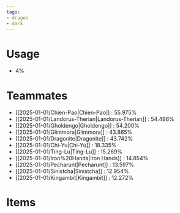 ```yaml
---
tags:
- dragon
- dark
---
```

# Usage
- 4%
# Teammates
- [[2025-01-01/Chien-Pao|Chien-Pao]] : 55.975%
- [[2025-01-01/Landorus-Therian|Landorus-Therian]] : 54.496%
- [[2025-01-01/Gholdengo|Gholdengo]] : 54.200%
- [[2025-01-01/Glimmora|Glimmora]] : 43.865%
- [[2025-01-01/Dragonite|Dragonite]] : 43.742%
- [[2025-01-01/Chi-Yu|Chi-Yu]] : 18.335%
- [[2025-01-01/Ting-Lu|Ting-Lu]] : 15.269%
- [[2025-01-01/Iron%20Hands|Iron Hands]] : 14.854%
- [[2025-01-01/Pecharunt|Pecharunt]] : 13.597%
- [[2025-01-01/Sinistcha|Sinistcha]] : 12.954%
- [[2025-01-01/Kingambit|Kingambit]] : 12.272%
# Items